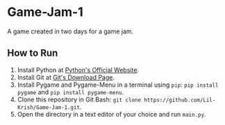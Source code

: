 # Game-Jam-1
A game created in two days for a game jam.

## How to Run
1. Install Python at [Python's Official Website](http://python.org).
2. Install Git at [Git's Download Page](https://git-scm.com/downloads).
3. Install Pygame and Pygame-Menu in a terminal using `pip`: `pip install pygame` and `pip install pygame-menu`.
4. Clone this repository in Git Bash: `git clone https://github.com/Lil-Krish/Game-Jam-1.git`.
5. Open the directory in a text editor of your choice and run `main.py`.
